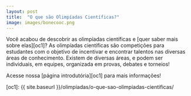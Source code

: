 ```yaml
---
layout: post
title:  "O que são Olimpíadas Científicas?"
image: images/bonecooc.png
---
```

Você acabou de descobrir as olimpíadas científicas e [quer saber mais sobre elas][oc1]?
As olimpíadas científicas são competições para estudantes com o objetivo de incentivar e encontrar talentos nas diversas áreas de conhecimento. Existem de diversas áreas, e podem ser individuais, em equipes, organizada em provas, debates e torneios!

Acesse nossa [página introdutória][oc1] para mais informações!

[oc1]: {{ site.baseurl }}/olimpiadas/o-que-sao-olimpiadas-cientificas/ 
